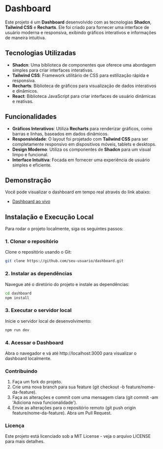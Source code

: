 # Dashboard

Este projeto é um **Dashboard** desenvolvido com as tecnologias **Shadcn**, **Tailwind CSS** e **Recharts**. Ele foi criado para fornecer uma interface de usuário moderna e responsiva, exibindo gráficos interativos e informações de maneira intuitiva.

## Tecnologias Utilizadas

- **Shadcn**: Uma biblioteca de componentes que oferece uma abordagem simples para criar interfaces interativas.
- **Tailwind CSS**: Framework utilitário de CSS para estilização rápida e responsiva.
- **Recharts**: Biblioteca de gráficos para visualização de dados interativos e dinâmicos.
- **React**: Biblioteca JavaScript para criar interfaces de usuário dinâmicas e reativas.
  
## Funcionalidades

- **Gráficos Interativos**: Utiliza **Recharts** para renderizar gráficos, como barras e linhas, baseados em dados dinâmicos.
- **Responsividade**: O layout foi projetado com **Tailwind CSS** para ser completamente responsivo em dispositivos móveis, tablets e desktops.
- **Design Moderno**: Utiliza os componentes de **Shadcn** para um visual limpo e funcional.
- **Interface Intuitiva**: Focada em fornecer uma experiência de usuário simples e eficiente.

## Demonstração

Você pode visualizar o dashboard em tempo real através do link abaixo:

- [Dashboard ao vivo](https://dashboard-jade-five-47.vercel.app/)

## Instalação e Execução Local

Para rodar o projeto localmente, siga os seguintes passos:

### 1. Clonar o repositório

Clone o repositório usando o Git:

```bash
git clone https://github.com/seu-usuario/dashboard.git
```
### 2. Instalar as dependências
Navegue até o diretório do projeto e instale as dependências:
```bash
cd dashboard
npm install
```

### 3. Executar o servidor local
Inicie o servidor local de desenvolvimento:
```bash
npm run dev
```

### 4. Acessar o Dashboard
Abra o navegador e vá até http://localhost:3000 para visualizar o dashboard localmente.

### Contribuindo
1. Faça um fork do projeto.
2. Crie uma nova branch para sua feature (git checkout -b feature/nome-da-feature).
3. Faça as alterações e commit com uma mensagem clara (git commit -am 'Adiciona nova funcionalidade').
4. Envie as alterações para o repositório remoto (git push origin feature/nome-da-feature).
Abra um Pull Request.

### Licença
Este projeto está licenciado sob a MIT License - veja o arquivo LICENSE para mais detalhes.